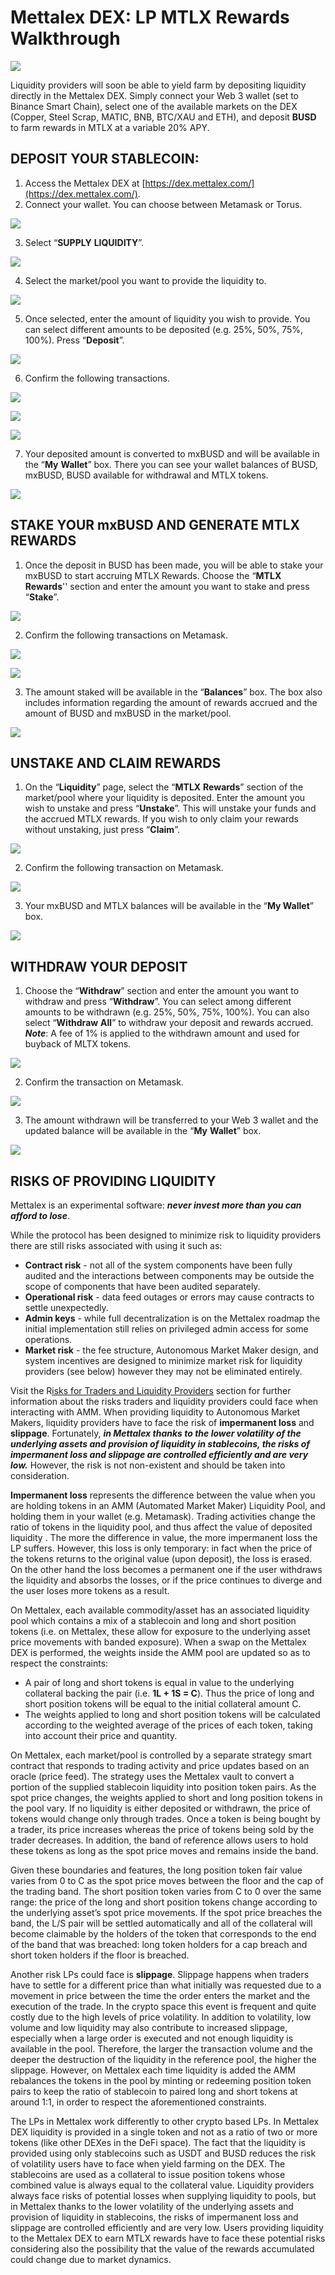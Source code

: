 # Mettalex DEX: LP MTLX Rewards Walkthrough

![](.gitbook/assets/mettalex-dex-walkthrough.png)

Liquidity providers will soon be able to yield farm by depositing liquidity directly in the Mettalex DEX. Simply connect your Web 3 wallet \(set to Binance Smart Chain\), select one of the available markets on the DEX \(Copper, Steel Scrap, MATIC, BNB, BTC/XAU and ETH\), and deposit **BUSD** to farm rewards in MTLX at a variable 20% APY.

## DEPOSIT YOUR STABLECOIN:

1. Access the Mettalex DEX at [https://dex.mettalex.com/](https://dex.mettalex.com/).
2. Connect your wallet. You can choose between Metamask or Torus.

![](.gitbook/assets/image%20%286%29.png)

 3. Select “**SUPPLY** **LIQUIDITY**”.

![](.gitbook/assets/2%20%282%29.png)

4. Select the market/pool you want to provide the liquidity to.

![](.gitbook/assets/deposit1.png)

5. Once selected, enter the amount of liquidity you wish to provide. You can select different amounts to be deposited \(e.g. 25%, 50%, 75%, 100%\). Press “**Deposit**”.

![](.gitbook/assets/deposit2.png)

6. Confirm the following transactions.

 

![](.gitbook/assets/5%20%281%29.png)

![](.gitbook/assets/7.png)

![](.gitbook/assets/6.png)

7. Your deposited amount is converted to mxBUSD and will be available in the “**My** **Wallet**” box. There you can see your wallet balances of BUSD, mxBUSD, BUSD available for withdrawal and MTLX tokens.

![](.gitbook/assets/deposit6.png)

## STAKE YOUR mxBUSD AND GENERATE MTLX REWARDS

1. Once the deposit in BUSD has been made, you will be able to stake your mxBUSD to start accruing MTLX Rewards. Choose the “**MTLX** **Rewards**'' section and enter the amount you want to stake and press “**Stake**”.

![](.gitbook/assets/stake1%20%282%29.png)

2. Confirm the following transactions on Metamask.

![](.gitbook/assets/11.png)

![](.gitbook/assets/10.png)

3. The amount staked will be available in the “**Balances**” box. The box also includes information regarding the amount of rewards accrued and the amount of BUSD and mxBUSD in the market/pool.

![](.gitbook/assets/stake4.png)

## UNSTAKE AND CLAIM REWARDS

1. On the “**Liquidity**” page, select the “**MTLX** **Rewards**” section of the market/pool where your liquidity is deposited. Enter the amount you wish to unstake and press “**Unstake**”. This will unstake your funds and the accrued MTLX rewards. If you wish to only claim your rewards without unstaking, just press “**Claim**”.

![](.gitbook/assets/unstake1%20%281%29.png)

2. Confirm the following transaction on Metamask.

![](.gitbook/assets/14.png)

3. Your mxBUSD and MTLX balances will be available in the “**My Wallet**” box. 

![](.gitbook/assets/unstake3%20%281%29.png)

## WITHDRAW YOUR DEPOSIT

1. Choose the “**Withdraw**” section and enter the amount you want to withdraw and press “**Withdraw**”. You can select among different amounts to be withdrawn \(e.g. 25%, 50%, 75%, 100%\). You can also select “**Withdraw** **All**” to withdraw your deposit and rewards accrued. _**Note**_: A fee of 1% is applied to the withdrawn amount and used for buyback of MLTX tokens.

![](.gitbook/assets/with1%20%281%29.png)

2. Confirm the transaction on Metamask.

![](.gitbook/assets/17.png)

3. The amount withdrawn will be transferred to your Web 3 wallet and the updated balance will be available in the “**My** **Wallet**” box.

![](.gitbook/assets/with3%20%281%29.png)

## RISKS OF PROVIDING LIQUIDITY

Mettalex is an experimental software: _**never invest more than you can afford to lose**_.  

While the protocol has been designed to minimize risk to liquidity providers there are still risks associated with using it such as:

* **Contract risk** - not all of the system components have been fully audited and the interactions between components may be outside the scope of components that have been audited separately.
* **Operational risk** - data feed outages or errors may cause contracts to settle unexpectedly.
* **Admin keys** - while full decentralization is on the Mettalex roadmap the initial implementation still relies on privileged admin access for some operations.
* **Market risk** - the fee structure, Autonomous Market Maker design, and system incentives are designed to minimize market risk for liquidity providers \(see below\) however they may not be eliminated entirely. 

Visit the R[isks for Traders and Liquidity Providers](overall-risks-and-benefits.md) section for further information about the risks traders and liquidity providers could face when interacting with AMM. When providing liquidity to Autonomous Market Makers, liquidity providers have to face the risk of **impermanent loss** and **slippage**. Fortunately, _**in Mettalex thanks to the lower volatility of the underlying assets and provision of liquidity in stablecoins, the risks of impermanent loss and slippage are controlled efficiently and are very low.**_ However, the risk is not non-existent and should be taken into consideration.

**Impermanent loss** represents the difference between the value when you are holding tokens in an AMM \(Automated Market Maker\) Liquidity Pool, and holding them in your wallet \(e.g. Metamask\). Trading activities change the ratio of tokens in the liquidity pool, and thus affect the value of deposited liquidity . The more the difference in value, the more impermanent loss the LP suffers. However, this loss is only temporary: in fact when the price of the tokens returns to the original value \(upon deposit\), the loss is erased. On the other hand the loss becomes a permanent one if the user withdraws the liquidity and absorbs the losses, or if the price continues to diverge and the user loses more tokens as a result.

On Mettalex, each available commodity/asset has an associated liquidity pool which contains a mix of a stablecoin and long and short position tokens \(i.e. on Mettalex, these allow for exposure to the underlying asset price movements with banded exposure\). When a swap on the Mettalex DEX is performed, the weights inside the AMM pool are updated so as to respect the constraints:

* A pair of long and short tokens is equal in value to the underlying collateral backing the pair \(i.e. **1L + 1S = C**\). Thus the price of long and short position tokens will be equal to the initial collateral amount C.
* The weights applied to long and short position tokens will be calculated according to the weighted average of the prices of each token, taking into account their price and quantity.

On Mettalex, each market/pool is controlled by a separate strategy smart contract that responds to trading activity and price updates based on an oracle \(price feed\). The strategy uses the Mettalex vault to convert a portion of the supplied stablecoin liquidity into position token pairs. As the spot price changes, the weights applied to short and long position tokens in the pool vary. If no liquidity is either deposited or withdrawn, the price of tokens would change only through trades. Once a token is being bought by a trader, its price increases whereas the price of tokens being sold by the trader decreases. In addition, the band of reference allows users to hold these tokens as long as the spot price moves and remains inside the band.

Given these boundaries and features, the long position token fair value varies from 0 to C as the spot price moves between the floor and the cap of the trading band. The short position token varies from C to 0 over the same range: the price of the long and short position tokens change according to the underlying asset’s spot price movements. If the spot price breaches the band, the L/S pair will be settled automatically and all of the collateral will become claimable by the holders of the token that corresponds to the end of the band that was breached: long token holders for a cap breach and short token holders if the floor is breached.

Another risk LPs could face is **slippage**. Slippage happens when traders have to settle for a different price than what initially was requested due to a movement in price between the time the order enters the market and the execution of the trade. In the crypto space this event is frequent and quite costly due to the high levels of price volatility. In addition to volatility, low volume and low liquidity may also contribute to increased slippage, especially when a large order is executed and not enough liquidity is available in the pool. Therefore, the larger the transaction volume and the deeper the destruction of the liquidity in the reference pool, the higher the slippage. However, on Mettalex each time liquidity is added the AMM rebalances the tokens in the pool by minting or redeeming position token pairs to keep the ratio of stablecoin to paired long and short tokens at around 1:1, in order to respect the aforementioned constraints.

The LPs in Mettalex work differently to other crypto based LPs. In Mettalex DEX liquidity is provided in a single token and not as a ratio of two or more tokens \(like other DEXes in the DeFi space\). The fact that the liquidity is provided using only stablecoins such as USDT and BUSD reduces the risk of volatility users have to face when yield farming on the DEX. The stablecoins are used as a collateral to issue position tokens whose combined value is always equal to the collateral value. Liquidity providers always face risks of potential losses when supplying liquidity to pools, but in Mettalex thanks to the lower volatility of the underlying assets and provision of liquidity in stablecoins, the risks of impermanent loss and slippage are controlled efficiently and are very low. Users providing liquidity to the Mettalex DEX to earn MTLX rewards have to face these potential risks considering also the possibility that the value of the rewards accumulated could change due to market dynamics.

